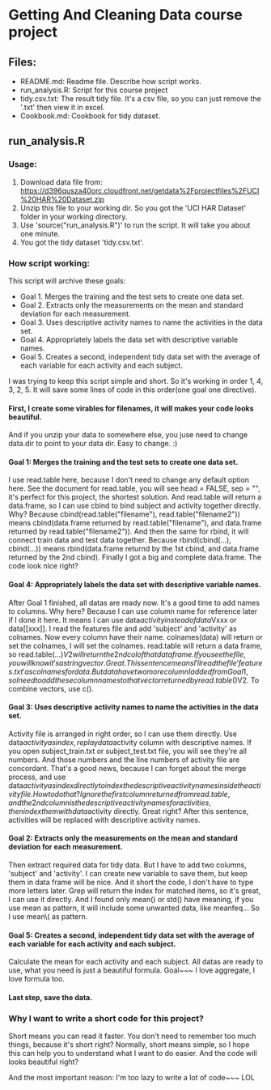 Getting And Cleaning Data course project
======================

## Files:
* README.md:            Readme file. Describe how script works.
* run_analysis.R:       Script for this course project
* tidy.csv.txt:         The result tidy file. It's a csv file, so you can just remove the '.txt' then view it in excel.
* Cookbook.md:          Cookbook for tidy dataset.

## run_analysis.R
### Usage:
1. Download data file from: https://d396qusza40orc.cloudfront.net/getdata%2Fprojectfiles%2FUCI%20HAR%20Dataset.zip 
2. Unzip this file to your working dir. So you got the 'UCI HAR Dataset' folder in your working directory.
3. Use 'source("run_analysis.R")' to run the script. It will take you about one minute.
4. You got the tidy dataset 'tidy.csv.txt'.

### How script working:
This script will archive these goals:
* Goal 1. Merges the training and the test sets to create one data set.
* Goal 2. Extracts only the measurements on the mean and standard deviation for each measurement. 
* Goal 3. Uses descriptive activity names to name the activities in the data set.
* Goal 4. Appropriately labels the data set with descriptive variable names. 
* Goal 5. Creates a second, independent tidy data set with the average of each variable for each activity and each subject. 

I was trying to keep this script simple and short. So it's working in order 1, 4, 3, 2, 5. It will save some lines of code in this order(one goal one directive).

#### First, I create some virables for filenames, it will makes your code looks beautiful. 
And if you unzip your data to somewhere else, you juse need to change data.dir to point to your data dir. Easy to change. :)

#### Goal 1: Merges the training and the test sets to create one data set. 
I use read.table here, because I don't need to change any default option here. See the document for read.table, you will see head = FALSE, sep = "", it's perfect for this project, the shortest solution. And read.table will return a data.frame, so I can use cbind to bind subject and activity together directly. Why? Because cbind(read.table("filename"), read.table("filename2")) means cbind(data.frame returned by read.table("filename"), and data.frame returned by read.table("filename2")). And then the same for rbind, it will connect train data and test data together. Because rbind(cbind(...), cbind(...)) means rbind(data.frame returnd by the 1st cbind, and data.frame returned by the 2nd cbind). Finally I got a big and complete data.frame. The code look nice right?

#### Goal 4: Appropriately labels the data set with descriptive variable names. 
After Goal 1 finished, all datas are ready now. It's a good time to add names to columns. Why here? Because I can use column name for reference later if I done it here. It means I can use data$activity instead of data$Vxxx or data[[xxx]]. I read the features file and add 'subject' and 'activity' as colnames. Now every column have their name. 
colnames(data) will return or set the colnames, I will set the colnames. read.table will return a data frame, so read.table(...)$V2 will return the 2nd col of that data frame. If you see the file, you will know it's a string vector. Great. This sentence means I'll read the file 'features.txt' as colnames for data. But data have two more column I added from Goal 1, so I need to add these column names to that vector returned by read.table()$V2. To combine vectors, use c(). 

#### Goal 3: Uses descriptive activity names to name the activities in the data set.
Activity file is arranged in right order, so I can use them directly. Use data$activity as index, replay data$activity column with descriptive names. If you open subject_train.txt or subject_test.txt file, you will see they're all numbers. And those numbers and the line numbers of activity file are concordant. That's a good news, because I can forget about the merge process, and use data$activity as index directly to index the descriptive activity names inside the activity file. How to do that? Ignore the first column returned from read.table, and the 2nd column is the descriptive activity names for activities, then index them with data$activity directly. Great right?
After this sentence, activities will be replaced with descriptive activity names.

#### Goal 2: Extracts only the measurements on the mean and standard deviation for each measurement. 
Then extract required data for tidy data. But I have to add two columns, 'subject' and 'activity'. I can create new variable to save them, but keep them in data frame will be nice. And it short the code, I don't have to type more letters later. Grep will return the index for matched items, so it's great, I can use it directly. And I found only mean() or std() have meaning, if you use mean as pattern, it will include some unwanted data, like meanfeq... So I use mean\\( as pattern.

#### Goal 5: Creates a second, independent tidy data set with the average of each variable for each activity and each subject. 
Calculate the mean for each activity and each subject. All datas are ready to use, what you need is just a beautiful formula. Goal~~~ I love aggregate, I love formula too.

#### Last step, save the data.

### Why I want to write a short code for this project?
Short means you can read it faster. You don't need to remember too much things, because it's short right? Normally, short means simple, so I hope this can help you to understand what I want to do easier. And the code will looks beautiful right?

And the most important reason: I'm too lazy to write a lot of code~~~ LOL
